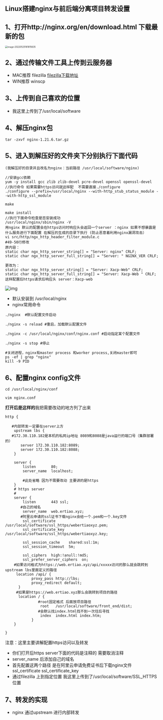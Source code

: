 ## Linux搭建nginx与前后端分离项目转发设置

## **1**、打开http://nginx.org/en/download.html 下载最新的包

<img src="/Users/ertiao/Library/Application%20Support/typora-user-images/image-20220525161815635.png" alt="image-20220525161815635" style="zoom:50%;" /> 



## 2、通过传输文件工具上传到云服务器

- MAC推荐 filezilla [filezilla下载地址](https://filezilla-project.org/)
- WIN推荐 winscp

## 3、上传到自己喜欢的位置

- 我这里上传到了/usr/local/software

## 4、解压nginx包

```
tar -zxvf nginx-1.21.6.tar.gz 
```

## 5、进入到解压好的文件夹下分别执行下面代码

```
(我解压好的目录并且改名为nginx：当前路径 /usr/local/software/nginx)

//安装gcc依赖
yum -y install gcc zlib zlib-devel pcre-devel openssl openssl-devel
//执行命令 如果需要https访问就这样配  不需要直接./configure
./configure --prefix=/usr/local/nginx --with-http_stub_status_module --with-http_ssl_module

make

make install 
//执行下面命令检查是否安装成功
/usr/local/nginx/sbin/nginx -V
用nginx 默认的配置会在https访问时响应头会返回一个server ：nginx 如果不想暴露是什么服务进行下面配置 在解压的生成的目录下执行 (防止恶意着利用nginx漏洞攻击）
vi src/http/ngx_http_header_filter_module.c
#49-50行修改
原内容：
static char ngx_http_server_string[] = "Server: nginx" CRLF;
static char ngx_http_server_full_string[] = "Server: " NGINX_VER CRLF;
 
更改为：
static char ngx_http_server_string[] = "Server: Xacp-Web" CRLF;
static char ngx_http_server_full_string[] = "Server: Xacp-Web " CRLF;
这样配置后https请求后响应头 server：Xacp-web 
```

![img](https://www.ertiao.co/wp-content/uploads/2022/05/image-1-1024x564.png)

- 默认安装到 /usr/local/nginx
- nginx常用命令

```
./nginx  #默认配置文件启动

./nginx -s reload #重启，加载默认配置文件

./nginx -c /usr/local/nginx/conf/nginx.conf #启动指定某个配置文件

./nginx -s stop #停止

#关闭进程，nginx有master process 和worker process,关闭master即可
ps -ef | grep "nginx" 
kill -9 PID 
```

## 6、配置nginx config文件

```
cd /usr/local/nginx/conf

vim nginx.conf 
```

**打开后是这样的**我把需要改动的地方列了出来

```
http {
    
   #内部转发一定要在server上方
    upstream lbs {
   #172.30.110.182是本机的私网ip地址 8089和8088是java运行的端口号（集群部署的）
       server 172.30.110.182:8089;
       server 172.30.110.182:8088;
    }

    server {
        listen       80;
        server_name  localhost;

        #此处省略 因为不需要改动 主要讲的是https
    }
    # https server
    #
    server {
        listen       443 ssl;
       #自己的域名
        server_name  web.ertiao.xyz;
       #阿里云申请的ssl证书下载nginx会给一个.pem和一个.key文件
        ssl_certificate      /usr/local/software/ssl_https/webertiaoxyz.pem;
        ssl_certificate_key    /usr/local/software/ssl_https/webertiaoxyz.key;

        ssl_session_cache    shared:ssl:1m;
        ssl_session_timeout  5m;

        ssl_ciphers  high:!anull:!md5;
        ssl_prefer_server_ciphers  on;
    #如果访问格式为https://web.ertiao.xyz/api/xxxxx访问的那么就会跳转到 upstream lbs里面定义的路径
     location /api/ {
            proxy_pass http://lbs;
            proxy_redirect default;
      }
     #如果是https://web.ertiao.xyz那么会跳转到项目的路径 
      location / {
               #root固定格式 后面放项目路径
                root   /usr/local/software/front_end/dist;
               #会默认找index.html找不到一次往后寻找
                index  index.html index.htm;
            }
    }

}
```

注意：这里主要讲解配置https访问以及转发

- 你们打开后https server下面的代码是注释的 需要取消注释
- server_name 后添加自己的域名
- 首先配置这两个路径 是在阿里云申请免费证书后下载nginx文件 ssl_certificate ssl_certificate_key
- 通过filezilla 上到指定位置 我这里上传到了/usr/local/software/SSL_HTTPS 位置

## 7、转发的实现

- nginx 通过upstream 进行内部转发